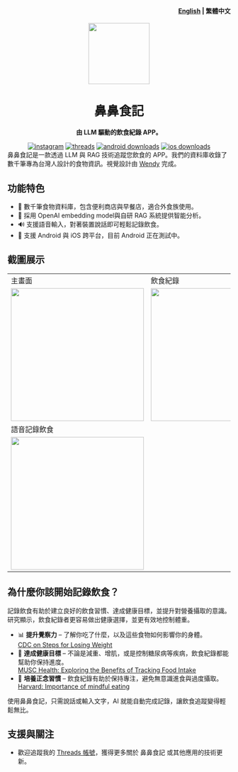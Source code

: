 <h4 align="right"><a href="https://github.com/bryanlin16899/DietLogMobilePublic/blob/main/README.md">English</a> | <strong>繁體中文</strong></h4>
<p align="center">
    <img src=https://pub-92468b493e0c4a7baddeae8be0a72f4e.r2.dev/icon.png width=138/>
</p>
<h1 align="center">鼻鼻食記</h1>
<p align="center"><strong>由 LLM 驅動的飲食紀錄 APP。</strong></p>
<div align="center">
    <a href="https://www.linkedin.com/in/bryan-lin-taiwan/" target="_blank">
    <img alt="instagram" src="https://img.shields.io/badge/Bryan-LinkedIn-blue?style=flat-square&logo=Linkedin"></a>
    <a href="https://www.threads.com/@bryanlin__?xmt=AQF0qhASVM-01VOrUGlzbgQnMfGA301LTZHlm1vqEphvh9A" target="_blank">
    <img alt="threads" src="https://img.shields.io/badge/follow-threads-blueviolet?style=flat-square&logo=Threads"></a>
    <a href="https://play.google.com/store/apps/details?id=com.dietlogmobile" target="_blank">
    <img alt="android downloads" src="https://img.shields.io/badge/android-下載-green?style=flat-square"></a>
    <a href="https://play.google.com/store/apps/details?id=com.dietlogmobile" target="_blank">
    <img alt="ios downloads" src="https://img.shields.io/badge/ios-下載-black?style=flat-square"></a>
</div>

<div align="left">鼻鼻食記是一款透過 LLM 與 RAG 技術追蹤您飲食的 APP。我們的資料庫收錄了數千筆專為台灣人設計的食物資訊。視覺設計由 <a href='https://www.instagram.com/wendiary.h/'>Wendy</a> 完成。</div>

## 功能特色

- 🍎 數千筆食物資料庫，包含便利商店與早餐店，適合外食族使用。
- 🧠 採用 OpenAI embedding model與自研 RAG 系統提供智能分析。
- 🔊 支援語音輸入，對著裝置說話即可輕鬆記錄飲食。
- 🧳 支援 Android 與 iOS 跨平台，目前 Android 正在測試中。

## 截圖展示

<table>
    <tr>
        <td>主畫面</td>
        <td>飲食紀錄</td>
        <td>飲食紀錄</td>
        <td>可愛視覺風格</td>
    </tr>
    <tr>
        <td><img src=https://pub-92468b493e0c4a7baddeae8be0a72f4e.r2.dev/home%20screen1.png width=300/></td>
        <td><img src=https://pub-92468b493e0c4a7baddeae8be0a72f4e.r2.dev/records%20screen1.png width=300/></td>
        <td><img src=https://pub-92468b493e0c4a7baddeae8be0a72f4e.r2.dev/foods%20screen1.png width=300/></td>
        <td><img src=https://pub-92468b493e0c4a7baddeae8be0a72f4e.r2.dev/launch%20screen1.png width=300/></td>
    </tr>
    <tr>
        <td colspan=2>語音記錄飲食</td>
        <td colspan=2>文字輸入記錄</td>
    </tr>
    <tr>
        <td colspan=2><img src=https://pub-92468b493e0c4a7baddeae8be0a72f4e.r2.dev/record%20by%20speech2.gif width=300/></td>
        <td colspan=2><img src=https://pub-92468b493e0c4a7baddeae8be0a72f4e.r2.dev/record%20by%20prompt2.gif width=300/></td>
    </tr>
</table>

## 為什麼你該開始記錄飲食？

記錄飲食有助於建立良好的飲食習慣、達成健康目標，並提升對營養攝取的意識。研究顯示，飲食紀錄者更容易做出健康選擇，並更有效地控制體重。

* 📊 **提升覺察力** – 了解你吃了什麼，以及這些食物如何影響你的身體。  
  [CDC on Steps for Losing Weight](https://www.cdc.gov/healthy-weight-growth/losing-weight/)
* 🎯 **達成健康目標** – 不論是減重、增肌，或是控制糖尿病等疾病，飲食紀錄都能幫助你保持進度。  
  [MUSC Health: Exploring the Benefits of Tracking Food Intake](https://muschealth.org/medical-services/weight-loss-surgery/wls/2024/01/exploring-the-benefits-of-tracking-food-intake)
* 🧠 **培養正念習慣** – 飲食紀錄有助於保持專注，避免無意識進食與過度攝取。  
  [Harvard: Importance of mindful eating](https://nutritionsource.hsph.harvard.edu/mindful-eating/)

使用鼻鼻食記，只需說話或輸入文字，AI 就能自動完成記錄，讓飲食追蹤變得輕鬆無比。

## 支援與關注

- 歡迎追蹤我的 [Threads 帳號](https://www.threads.com/@bryanlin__?xmt=AQGzdeZhGR344HbadEf7GK0IbpEsiNMt0mW9tffISJFd1OY)，獲得更多關於 鼻鼻食記 或其他應用的技術更新。
